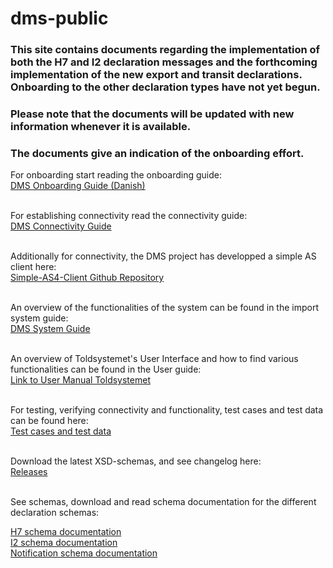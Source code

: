 # dms-public

### This site contains documents regarding the implementation of both the H7 and I2 declaration messages and the forthcoming implementation of the new export and transit declarations. Onboarding to the other declaration types have not yet begun.

### Please note that the documents will be updated with new information whenever it is available.

### The documents give an indication of the onboarding effort.

For onboarding start reading the onboarding guide: <br/>
[DMS Onboarding Guide (Danish)](https://github.com/skat/dms-public/blob/master/Onboarding%20Documents/DMS%20Onboardingguide.pdf) <br/><br/>

For establishing connectivity read the connectivity guide: <br/>
[DMS Connectivity Guide](https://github.com/skat/dms-public/blob/master/Onboarding%20Documents/DMS%20Connectivity%20Guide.pdf) <br/><br/>

Additionally for connectivity, the DMS project has developped a simple AS client here: <br/>
[Simple-AS4-Client Github Repository](https://github.com/skat/simple-as4-client) <br/><br/>

An overview of the functionalities of the system can be found in the import system guide: <br/>
[DMS System Guide](https://github.com/skat/dms-public/blob/master/Onboarding%20Documents/DMS%20System%20Guide.pdf) <br/><br/>

An overview of Toldsystemet's User Interface and how to find various functionalities can be found in the User guide: <br/>
[Link to User Manual Toldsystemet](https://github.com/skat/dms-public/blob/master/Onboarding%20Documents/BrugerManual/BrugermanualToldsystemet.pdf) <br/><br/>

For testing, verifying connectivity and functionality, test cases and test data can be found here: <br/>
[Test cases and test data](https://skat.github.io/dms-public/test-data) <br/><br/>


Download the latest XSD-schemas, and see changelog here: <br/>
[Releases](https://github.com/skat/dms-public/releases/) <br/><br/>

See schemas, download and read schema documentation for the different declaration schemas: <br/>

[H7 schema documentation](https://github.com/skat/dms-public/tree/master/H7%20XSDs) <br/>
[I2 schema documentation](https://github.com/skat/dms-public/tree/master/I2%20XSDs) <br/>
[Notification schema documentation](https://github.com/skat/dms-public/tree/master/Notification%20XSDs) <br/>



